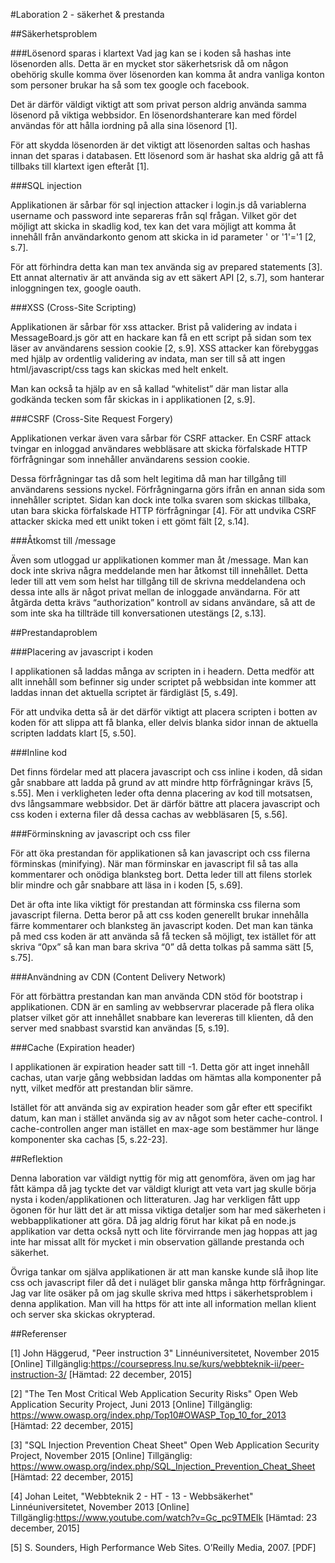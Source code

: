 #Laboration 2 - säkerhet & prestanda

##Säkerhetsproblem

###Lösenord sparas i klartext
Vad jag kan se i koden så hashas inte lösenorden alls. 
Detta är en mycket stor säkerhetsrisk då om någon obehörig skulle komma över lösenorden kan komma åt andra vanliga konton som personer brukar ha så som tex google och facebook.

Det är därför väldigt viktigt att som privat person aldrig använda samma lösenord på viktiga webbsidor. En lösenordshanterare kan med fördel användas för att hålla iordning på alla sina lösenord [1]. 

För att skydda lösenorden är det viktigt att lösenorden saltas och hashas innan det sparas i databasen. Ett lösenord som är hashat ska aldrig gå att få tillbaks till klartext igen efteråt [1]. 

###SQL injection

Applikationen är sårbar för sql injection attacker i login.js då variablerna username och password inte separeras från sql frågan. Vilket gör det möjligt att skicka in skadlig kod, tex kan det vara möjligt att komma åt innehåll från användarkonto genom att skicka in id parameter  ' or '1'='1 [2, s.7]. 

För att förhindra detta kan man tex använda sig av prepared statements [3]. 
Ett annat alternativ är att använda sig av ett säkert API [2, s.7], som hanterar inloggningen tex, google oauth.  

###XSS (Cross-Site Scripting) 

Applikationen är sårbar för xss attacker. Brist på validering av indata i MessageBoard.js gör att en hackare kan få en ett script på sidan som tex läser av användarens session cookie [2, s.9].
XSS attacker kan förebyggas med hjälp av ordentlig validering av indata, man ser till så att ingen html/javascript/css tags kan skickas med helt enkelt.

Man kan också ta hjälp av en så kallad “whitelist” där man listar alla godkända tecken som får skickas in i applikationen [2, s.9]. 

###CSRF (Cross-Site Request Forgery)

Applikationen verkar även vara sårbar för CSRF attacker. 
En CSRF attack tvingar en inloggad användares webbläsare att skicka förfalskade HTTP förfrågningar som innehåller användarens session cookie. 

Dessa förfrågningar tas då som helt legitima då man har tillgång till användarens sessions nyckel. 
Förfrågningarna görs ifrån en annan sida som innehåller scriptet. 
Sidan kan dock inte tolka svaren som skickas tillbaka, utan bara skicka förfalskade HTTP förfrågningar [4]. 
För att undvika CSRF attacker skicka med ett unikt token i ett gömt fält [2, s.14].  

###Åtkomst till /message

Även som utloggad ur applikationen kommer man åt /message. Man kan dock inte skriva några meddelande men har åtkomst till innehållet. Detta leder till att vem som helst har tillgång till de skrivna meddelandena och dessa inte alls är något privat mellan de inloggade användarna. För att åtgärda detta krävs “authorization” kontroll av sidans användare, så att de som inte ska ha tillträde till konversationen utestängs [2, s.13]. 

##Prestandaproblem

###Placering av javascript i koden

I applikationen så laddas många av scripten in i headern.
Detta medför att allt innehåll som befinner sig under scriptet på webbsidan inte kommer att laddas innan det aktuella scriptet är färdigläst [5, s.49].  

För att undvika detta så är det därför viktigt att placera scripten i botten av koden för att slippa att få blanka, eller delvis blanka sidor innan de aktuella scripten laddats klart [5, s.50].

###Inline kod

Det finns fördelar med att placera javascript och css inline i koden, då sidan går snabbare att ladda på grund av att mindre http förfrågningar krävs [5, s.55]. 
Men i verkligheten leder ofta denna placering av kod till motsatsen, dvs långsammare webbsidor. Det är därför bättre att placera javascript och css koden i externa filer då dessa cachas av webbläsaren [5, s.56]. 

###Förminskning av javascript och css filer 

För att öka prestandan för applikationen så kan javascript och css filerna förminskas (minifying). När man förminskar en javascript fil så tas alla kommentarer och onödiga blanksteg bort. Detta leder till att filens storlek blir mindre och går snabbare att läsa in i koden [5, s.69]. 

Det är ofta inte lika viktigt för prestandan att förminska css filerna som javascript filerna. Detta beror på att css koden generellt brukar innehålla färre kommentarer och blanksteg än javascript koden. Det man kan tänka på med css koden är att använda så få tecken så möjligt, tex istället för att skriva “0px” så kan man bara skriva “0” då detta tolkas på samma sätt [5, s.75]. 

###Användning av CDN (Content Delivery Network)

För att förbättra prestandan kan man använda CDN stöd för bootstrap i applikationen. 
CDN är en samling av webbservrar placerade på flera olika platser vilket gör att innehållet snabbare kan levereras till klienten, då den server med snabbast svarstid kan användas [5, s.19]. 

###Cache (Expiration header) 

I applikationen är expiration header satt till -1. Detta gör att inget innehåll cachas, utan varje gång webbsidan laddas om hämtas alla komponenter på nytt, vilket medför att prestandan blir sämre. 

Istället för att använda sig av expiration header som går efter ett specifikt datum, kan man i stället använda sig av av något som heter cache-control. I cache-controllen anger man istället en max-age som bestämmer hur länge komponenter ska cachas [5, s.22-23].   
						
##Reflektion

Denna laboration var väldigt nyttig för mig att genomföra, även om jag har fått kämpa då jag tyckte det var väldigt klurigt att veta vart jag skulle börja nysta i koden/applikationen och litteraturen. Jag har verkligen fått upp ögonen för hur lätt det är att missa viktiga detaljer som har med säkerheten i webbapplikationer att göra. 
Då jag aldrig förut har kikat på en node.js applikation var detta också nytt och lite förvirrande men jag hoppas att jag inte har missat allt för mycket i min observation gällande prestanda och säkerhet.

Övriga tankar om själva applikationen är att man kanske kunde slå ihop lite css och javascript filer då det i nuläget blir ganska många http förfrågningar. 
Jag var lite osäker på om jag skulle skriva med https i säkerhetsproblem i denna applikation. 
Man vill ha https för att inte all information mellan klient och server ska skickas okrypterad.

##Referenser

[1] John Häggerud, "Peer instruction 3" Linnéuniversitetet, November 2015 [Online] Tillgänglig:https://coursepress.lnu.se/kurs/webbteknik-ii/peer-instruction-3/ [Hämtad: 22 december, 2015]

[2] "The Ten Most Critical Web Application Security Risks" Open Web Application Security Project, Juni 2013 [Online] Tillgänglig: https://www.owasp.org/index.php/Top10#OWASP_Top_10_for_2013 [Hämtad: 22 december, 2015]

[3] "SQL Injection Prevention Cheat Sheet" Open Web Application Security Project, November 2015 [Online] Tillgänglig: https://www.owasp.org/index.php/SQL_Injection_Prevention_Cheat_Sheet  [Hämtad: 22 december, 2015]

[4] Johan Leitet, "Webbteknik 2 - HT - 13 - Webbsäkerhet" Linnéuniversitetet, November 2013 [Online] Tillgänglig:https://www.youtube.com/watch?v=Gc_pc9TMEIk  [Hämtad: 23 december, 2015]

[5] S. Sounders, High Performance Web Sites. O’Reilly Media, 2007. [PDF]   
